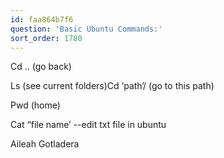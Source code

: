 ```yaml
---
id: faa864b7f6
question: 'Basic Ubuntu Commands:'
sort_order: 1780
---
```


Cd .. (go back)

Ls (see current folders)Cd ‘path’/ (go to this path)

Pwd (home)

Cat “file name’ --edit txt file in ubuntu

Aileah Gotladera

